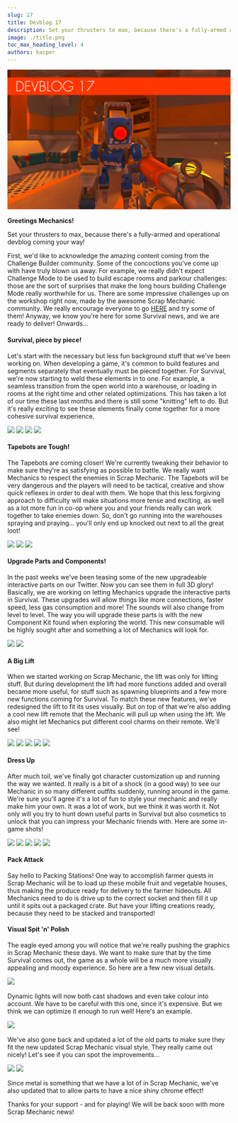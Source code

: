 ```yaml
---
slug: 17
title: Devblog 17
description: Set your thrusters to max, because there's a fully-armed and operational devblog coming your way!
image: ./title.png
toc_max_heading_level: 4
authors: kacper
---
```


<head>
    <meta name="twitter:card" content="summary_large_image" />
</head>

![](./title.png)

**Greetings Mechanics!**

Set your thrusters to max, because there's a fully-armed and operational devblog coming your way!
<!--truncate-->
First, we'd like to acknowledge the amazing content coming from the Challenge Builder community. Some of the concoctions you've come up with have truly blown us away. For example, we really didn't expect Challenge Mode to be used to build escape rooms and parkour challenges: those are the sort of surprises that make the long hours building Challenge Mode really worthwhile for us. There are some impressive challenges up on the workshop right now, made by the awesome Scrap Mechanic community. We really encourage everyone to go [HERE](https://steamcommunity.com/app/387990/workshop/) and try some of them! 
Anyway, we know you're here for some Survival news, and we are ready to deliver! Onwards...

#### Survival, piece by piece!

Let's start with the necessary but less fun background stuff that we've been working on. When developing a game, it's common to build features and segments separately that eventually must be pieced together. For Survival, we're now starting to weld these elements in to one. 
For example, a seamless transition from the open world into a warehouse, or loading in rooms at the right time and other related optimizations. This has taken a lot of our time these last months and there is still some "knitting" left to do. But it's really exciting to see these elements finally come together for a more cohesive survival experience. 

![](https://i.imgur.com/EEd5wub.gif)
![](https://i.imgur.com/0CK9nOC.gif)
![](https://i.imgur.com/6Bhc7Yw.gif)
![](https://i.imgur.com/mKSrCLl.gif)

#### Tapebots are Tough!

The Tapebots are coming closer! We're currently tweaking their behavior to make sure they're as satisfying as possible to battle. We really want Mechanics to respect the enemies in Scrap Mechanic. The Tapebots will be very dangerous and the players will need to be tactical, creative and show quick reflexes in order to deal with them.
We hope that this less forgiving approach to difficulty will make situations more tense and exciting, as well as a lot more fun in co-op where you and your friends really can work together to take enemies down. So, don't go running into the warehouses spraying and praying... you'll only end up knocked out next to all the great loot! 

![](https://i.imgur.com/L5Wq3ol.png)
![](https://i.imgur.com/3wPke3u.png)
![](https://i.imgur.com/Zov63gb.png)

#### Upgrade Parts and Components!

In the past weeks we've been teasing some of the new upgradeable interactive parts on our Twitter. Now you can see them in full 3D glory!
Basically, we are working on letting Mechanics upgrade the interactive parts in Survival. These upgrades will allow things like more connections, faster speed, less gas consumption and more! The sounds will also change from level to level. The way you will upgrade these parts is with the new Component Kit found when exploring the world. This new consumable will be highly sought after and something a lot of Mechanics will look for. 

![](https://i.imgur.com/UfQJDl7.png)
![](https://i.imgur.com/cQQvtFv.png)

#### A Big Lift

When we started working on Scrap Mechanic, the lift was only for lifting stuff. But during development the lift had more functions added and overall became more useful, for stuff such as spawning blueprints and a few more new functions coming for Survival.
To match these new features, we've redesigned the lift to fit its uses visually. But on top of that we're also adding a cool new lift remote that the Mechanic will pull up when using the lift. We also might let Mechanics put different cool charms on their remote. We'll see! 

![](https://i.imgur.com/j9RbbEi.png)
![](https://i.imgur.com/9pbPZfZ.gif)
![](https://i.imgur.com/FjNBIsa.gif)
![](https://i.imgur.com/QH4M62G.gif)
![](https://i.imgur.com/S6ckF2C.gif)

#### Dress Up

After much toil, we've finally got character customization up and running the way we wanted. It really is a bit of a shock (in a good way) to see our Mechanic in so many different outfits suddenly, running around in the game.
We're sure you'll agree it's a lot of fun to style your mechanic and really make him your own. It was a lot of work, but we think it was worth it. Not only will you try to hunt down useful parts in Survival but also cosmetics to unlock that you can impress your Mechanic friends with. Here are some in-game shots!

![](https://i.imgur.com/rB2BQZM.png)
![](https://i.imgur.com/h82ShcB.png)
![](https://i.imgur.com/nTs07xa.png)
![](https://i.imgur.com/VID8cQ9.png)
![](https://i.imgur.com/UwUkMXB.png)

#### Pack Attack

Say hello to Packing Stations! One way to accomplish farmer quests in Scrap Mechanic will be to load up these mobile fruit and vegetable houses, thus making the produce ready for delivery to the farmer hideouts. All Mechanics need to do is drive up to the correct socket and then fill it up until it spits out a packaged crate. But have your lifting creations ready, because they need to be stacked and transported!

#### Visual Spit 'n' Polish

The eagle eyed among you will notice that we're really pushing the graphics in Scrap Mechanic these days. We want to make sure that by the time Survival comes out, the game as a whole will be a much more visually appealing and moody experience. So here are a few new visual details.

![](https://imgur.com/Ubsj76U.gif)

Dynamic lights will now both cast shadows and even take colour into account. We have to be careful with this one, since it's expensive. But we think we can optimize it enough to run well! Here's an example.

![](https://i.imgur.com/NRGicLK.png)

We've also gone back and updated a lot of the old parts to make sure they fit the new updated Scrap Mechanic visual style. They really came out nicely! Let's see if you can spot the improvements...

![](https://i.imgur.com/UxrQkoT.gif)
![](https://i.imgur.com/dquKA32.gif)

Since metal is something that we have a lot of in Scrap Mechanic, we've also updated that to allow parts to have a nice shiny chrome effect!


Thanks for your support - and for playing! 
We will be back soon with more Scrap Mechanic news! 
